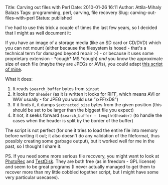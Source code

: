 Title: Carving out files with Perl
Date: 2010-01-26 16:11
Author: Attila-Mihaly Balazs
Tags: programming, perl, carving, file recovery
Slug: carving-out-files-with-perl
Status: published

I've had to use this trick a couple of times the last few years, so I
decided that I might as well document it:

If you have an image of a storage media (like an SD card or CD/DVD)
which you can not mount (either because the filesystem is hosed - that's
a technical term for damaged beyond repair :-) - or because it uses some
proprietary extension - \*cough\* MS \*cough) *and* you know the
approximate size of each file (maybe they are JPEGs or AVIs), you could
adapt [this script of
mine](http://code.google.com/p/hype-free/source/browse/trunk/carve.pl).

What it does:

1.  It reads `$search_buffer` bytes from `$input`
2.  It looks for `$header` (as it is written it looks for RIFF, which
    means AVI or WAV usually - for JPEG you would use "\\xFF\\xD8")
3.  If it finds it, it dumps `$extracted_size` bytes from the given
    position (this should be set to be larger than the biggest file you
    expect)
4.  It not, it seeks forward `$search_buffer - length($header)` (to
    handle the cases when the header is split by the border of the
    buffer)

The script is not perfect (for one it tries to load the entire file into
memory before writing it out; it also doesn't do any validation of the
fileformat, thus possibly creating some garbage output), but it worked
well for me in the past, so I thought I share it.

PS. If you need some more serious file recovery, you might want to look
at [PhotoRec](http://www.cgsecurity.org/wiki/PhotoRec) and
[TestDisk](http://www.cgsecurity.org/wiki/TestDisk). They are both free
(as in freedom - GPL license) and seem to be great programs (I never
actually managed to get them to recover more than my little cobbled
together script, but I might have some very particular usecases).
